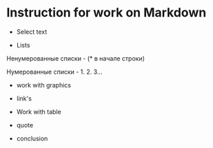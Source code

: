 # Instruction for work on Markdown
* Select text

* Lists

Ненумерованные списки - (* в начале строки)

Нумерованные списки - 1. 2. 3...

* work with graphics

* link's

* Work with table

* quote

* conclusion 
